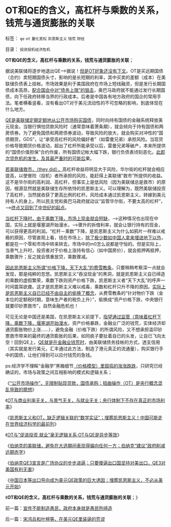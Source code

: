 # OT和QE的含义，高杠杆与乘数的关系，钱荒与通货膨胀的关联

标签： `qe` `ot` `量化宽松` `凯恩斯主义` `钱荒` `财经` 

目录： `投资投机经济危机`

**OT和QE的含义，高杠杆与乘数的关系，钱荒与通货膨胀的关联**；

据说美联储将逐步地退出QE——>据说！[但是OT好象还没有下文](../../../2012/9/19/OT与QE是异步等效.md)。OT是买远期国债（合约）卖短期国债头寸，影响的是长短期的利率，其中买卖的差额（成本）在美联储负债表上挂帐。市场效果是利于美国政府在市场上短线融资，但是发行长期国债成本高昂，[配合国会中对“债务上限”的狙击](../../../2011/8/11/美元信用非美国信用；向共和党致敬！.md)，奥巴马政府就不能通过发行长期国债，向下任政府转移当界的行政成本。后者是中国各有地方政府的国企的常用手法。笔者横看竖看，没有看出OT对于美元流动性的不可忽略的影响，到底体现在什么地方。

[QE是美联储定期定额地从公开市场购买国债](../../../2012/9/20/伯纳克QE3宣言是广场协议的步步进逼.md)，同时向持有国债的金融系统释放美元现金。当银行惧怕贷款风险时（通常意味着萧条期），就会倾向于持有国债和两房债券。为了避免国债和两房债券波动，导致风险的放大，就会购买对冲性的“国债期货，GDS”，让“承受高杠杆的风险偏好者”（如雷曼兄弟）承担风险。当现货价格导致期货价格波动，超出了杠杆所能承受以后，雷曼兄弟等破产，本来所提供的“国债价值担保”合约作废，所有国债记帐大幅下跌，银行负债表顷刻恶化。[此即次贷危机的发生，及其最严重时的可能后](../../../2011/3/2/奥巴马叫停中国援美保障房，美国房价反弹.md)果。

[若美联储救市，（they
did），](../../../2008/10/11/价值守恒：金融危机，经济危机，救市，中国和美国.md)高杠杆收益将明显大于风险，华尔街的杠杆就会相应提高，以使冒险（投机）者所承担的风险，能赶得上美联储“救市”所提供的收益。这不是华尔街的高利润、高杠杆，但事实上是低风险（因为美联储总是救市）的原因，根源显然就是美联储生存所依恃的凯恩斯主义。可以理解为，既然美联储投资了高杠杆，当然就收获了更高比例的杠杆。风险成本通过凯恩斯主义，转嫁到美元持有人的身上。所以民主党和奥巴马政府就动议“监管华尔街，不要太高的杠杆”，——>[终点又回到了中世纪的起点](../../../2011/8/26/世袭的富人现象，意味着特权的存在.md)。

[当杠杆下降时，由于乘数下降，市场上现金就会短缺](../../../2011/6/23/为什么次贷危机有高杠杆？麦道夫和垃圾债券是高利贷吗？.md)，——>这种情况也出现在中国，实际上就是堰塞湖开始漫水，——>骤升的拆借利率，就会让银行持有的现金，可以获得更高的利润。“杠杆－乘数”下降，是凯恩斯主义为什么如鸦片一样难以戒瘾的原因，尽管直观上看，钱在市场上，[除了极少数如中国人拿来埋进地下以外](../../../2012/12/13/埋葬凯恩斯主义，不必从美元开始.md)，都是在一个零和市场中转来转去，市场中的m0怎么说都是守恒的。但是实际上，当景气上升时，投资者对于价格上涨持有信心（如中国房价），就会抵押再抵押，乘数骤升；反之就会慎重放贷，乘数骤减。

[因此凯恩斯主义所谓“价格下降，天下大乱”的费雪教条](../../../2009/4/24/费雪教条和凯恩斯主义.md)，只要稍稍考察深一点就会发现，那是纯粹的忽悠。凯恩斯主义“吞没现金”的黑洞，就是凯恩斯主义自已缔造的乘数的虚假繁荣，乘数下跌则资产价格下跌，凯恩斯主义者“天下大乱”的呼声一时间震耳欲聋。这才是凯恩斯主义难以戒毒，乘数和杠杆只升不降的原因。[实际上是凯恩斯主义自已已经不由自主的偷换了概念](../../../2009/4/22/费雪教条之通货紧缩有害论背后的资产利益链.md)，从费雪教条的“针对物价下跌（金本位的定额税时期，意味生产者的税负上升）”，偷换成“资产价格下跌，中央银行就要印钞票救市”，自然金融危机也！

可见无论是中国还是美国，在凯恩斯主义前提下，[指望通过监管（意味着杠杆下降，乘数下降，堰塞湖开始漫水](../../../2013/4/15/凯恩斯主义的基础货币与M2之间的乘数和国进民退；.md)，资产价格暴跌，金融业广泛的钱荒，实体经济却通货膨胀物价上涨……），避免金融（价格下跌）的所谓风险，又不想承担滥印钞票救市带来的最终的通货膨胀的后果，如同疯子要扯着自已的头发，让自已飞向太空！回到QE上，[QE就是在金融业钱荒时](../../../2012/9/19/伯纳克的QE3是讲政治的宣传，不是讲经济学；.md)，由美联储债务挂帐的方式，透支信用（其实就是发行美元，汇丰通过此方法，制造了港元真正的流通量），购买银行手中的国债，让他们得到可以应付钱荒的急钱。

ps:经济学不理睬“金融学”黑箱细节[（价格模型）里鼓捣的涨涨跌跌](../../../2012/1/7/“选择命运盒子的技术”和“打破命运盒子的科学”.md)，只研究已经确证的，市场与政策之间互相影响的模式和逻辑关系；



《[“公开市场操作”，无限制贴现贷款，国债承购；扭曲操作（OT）是央行概念混乱导致的臆想](../../../2012/9/16/扭曲操作（OT）促复苏是央行概念混乱的臆想.md)》

《[OT与商业利率无关，与景气无关，与就业无关；央行体制下不存在真正的市场利率](../../../2012/9/16/美联储权力是绝对的，不受国民监督；.md)》

《[凯恩斯主义和OT，缺乏逻辑关联的“数学实证”；埋葬凯恩斯主义！中国可能走在世界经济科学的最前列](../../../2012/9/16/埋葬凯恩斯主义！中国经济学家已经走在世界最前列.md)》

《[OT与"促进投资,就业"毫无逻辑关系;OT与QE是异步等效](../../../2012/9/19/OT与QE是异步等效.md)》

《[伯纳克的美联储，避免在大选期间表现得偏向任何一方；伯纳克“建议”政府削减远期赤字](../../../2012/9/19/伯纳克的QE3是讲政治的宣传，不是讲经济学；.md)》

《[伯纳克QE3宣言是广场协议的步步进逼；只要傻逼出口国坚持对美出口，QE3对美国有利无害](../../../2012/9/20/伯纳克QE3宣言是广场协议的步步进逼.md)》

《[中国日本等出口导向成为美元QE政策的巨大诱因；埋葬凯恩斯主义，不必从美元开始](../../../2012/12/13/埋葬凯恩斯主义，不必从美元开始.md)》

《**OT和QE的含义，高杠杆与乘数的关系，钱荒与通货膨胀的关联**；》

前一篇：[宣传不能制造愚民，政府本身就是愚民所缔造](../../../2013/12/23/宣传不能制造愚民，政府本身就是愚民所缔造.md)

后一篇：[宋鸿兵和叶檀等，在美元QE里装逼的荒谬](../../../2013/12/23/宋鸿兵和叶檀等，在美元QE里装逼的荒谬.md)